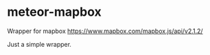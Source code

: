 meteor-mapbox
=============

Wrapper for mapbox https://www.mapbox.com/mapbox.js/api/v2.1.2/

Just a simple wrapper.

